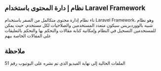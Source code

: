 ## نظام إ دارة المحتوى باستخدام Laravel Framework

ناء نظام إدارة محتوى متكالمل من الصفر باستخدام Laravel Framework، وهو نظام شبيه بالووردبريس سيكون متعدد المستخدمين والصلاحيات لكل مستخدم، حيث يمكن للمستخدمين التسجيل في النظام وإمكانية كتابة مقالات والتحكم بها والتحكم بالتعليقات على المقالات الخاصة ببهم

## ملاحظة 
الملفات الحالية إلى نهاية الفيديو الذي تم نشره على اليوتيوب رقم 51
